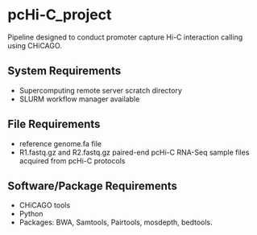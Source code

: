 # pcHi-C_project
Pipeline designed to conduct promoter capture Hi-C interaction calling using CHiCAGO.

## System Requirements

* Supercomputing remote server scratch directory
* SLURM workflow manager available

## File Requirements
* reference genome.fa file
* R1.fastq.gz and R2.fastq.gz paired-end pcHi-C RNA-Seq sample files acquired from pcHi-C protocols

## Software/Package Requirements
* CHiCAGO tools
* Python
* Packages: BWA, Samtools, Pairtools, mosdepth, bedtools.
